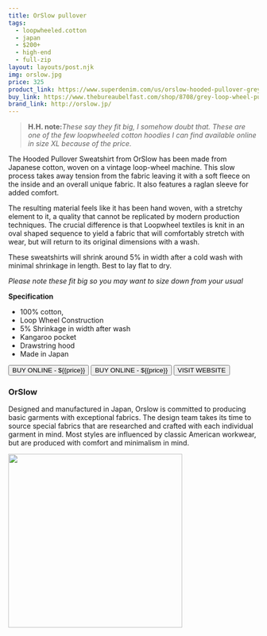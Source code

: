 ```yaml
---
title: OrSlow pullover
tags:
  - loopwheeled.cotton
  - japan
  - $200+
  - high-end 
  - full-zip
layout: layouts/post.njk
img: orslow.jpg
price: 325
product_link: https://www.superdenim.com/us/orslow-hooded-pullover-grey.html
buy_link: https://www.thebureaubelfast.com/shop/8708/grey-loop-wheel-pullover-hoody
brand_link: http://orslow.jp/
---
```

<div class="col col-sm-8">

<p>
<blockquote>
<strong>H.H. note:</strong><i>These say they fit big, I somehow doubt that. These are one of the few loopwheeled cotton hoodies I can find available online in size XL because of the price.</i>
</blockquote>
</p>    
The Hooded Pullover Sweatshirt  from OrSlow has been made from Japanese cotton, woven on a vintage loop-wheel machine. This slow process takes away tension from the fabric leaving it with a soft fleece on the inside and an overall unique fabric. It also features a raglan sleeve for added comfort.

The resulting material feels like it has been hand woven, with a stretchy element to it, a quality that cannot be replicated by modern production techniques. The crucial difference is that Loopwheel textiles is knit in an oval shaped sequence to yield a fabric that will comfortably stretch with wear, but will return to its original dimensions with a wash.

These sweatshirts will shrink around 5% in width after a cold wash with minimal shrinkage in length. Best to lay flat to dry.

*Please note these fit big so you may want to size down from your usual*


<strong>Specification</strong>
* 100% cotton,
* Loop Wheel Construction
* 5% Shrinkage in width after wash
* Kangaroo pocket
* Drawstring hood
* Made in Japan


<p>
    <a href='{{buy_link}}'><button class="button-primary-outlined button-round">BUY ONLINE - ${{price}}</button></a>
    <a href='{{product_link}}'><button class="button-primary-outlined button-round">BUY ONLINE - ${{price}}</button></a>
    <a href='{{brand_link}}'><button class="button-primary-outlined button-round">VISIT WEBSITE</button></a>
</p>

### OrSlow
<p>Designed and manufactured in Japan, Orslow is committed to producing basic garments with exceptional fabrics. The design team takes its time to source special fabrics that are researched and crafted with each individual garment in mind. Most styles are influenced by classic American workwear, but are produced with comfort and minimalism in mind.</p>

</div>

<div class="col col-sm-4 float-right">
        <img src='/img/{{img}}' height='350' class="float-left">
</div>